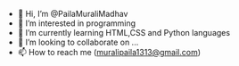 - 👋 Hi, I’m @PailaMuraliMadhav
- 👀 I’m interested in programming
- 🌱 I’m currently learning HTML,CSS and Python languages
- 💞️ I’m looking to collaborate on ...
- 📫 How to reach me (muralipaila1313@gmail.com)

<!---
PailaMuraliMadhav/PailaMuraliMadhav is a ✨ special ✨ repository because its `README.md` (this file) appears on your GitHub profile.
You can click the Preview link to take a look at your changes.
--->

